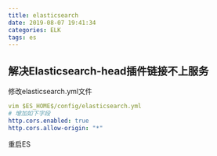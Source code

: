 ```yaml
---
title: elasticsearch
date: 2019-08-07 19:41:34
categories: ELK
tags: es
---
```


## 解决Elasticsearch-head插件链接不上服务

修改elasticsearch.yml文件

```yaml
vim $ES_HOME$/config/elasticsearch.yml
# 增加如下字段
http.cors.enabled: true
http.cors.allow-origin: "*"
```

重启ES
